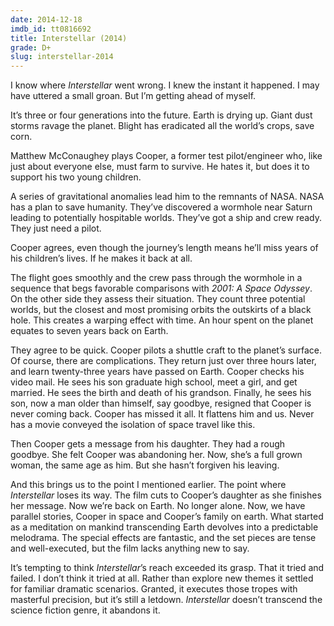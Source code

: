```yaml
---
date: 2014-12-18
imdb_id: tt0816692
title: Interstellar (2014)
grade: D+
slug: interstellar-2014
---
```


I know where _Interstellar_ went wrong. I knew the instant it happened. I may have uttered a small groan. But I’m getting ahead of myself.

It’s three or four generations into the future. Earth is drying up. Giant dust storms ravage the planet. Blight has eradicated all the world’s crops, save corn.

Matthew McConaughey plays Cooper, a former test pilot/engineer who, like just about everyone else, must farm to survive. He hates it, but does it to support his two young children.

A series of gravitational anomalies lead him to the remnants of NASA. NASA has a plan to save humanity. They’ve discovered a wormhole near Saturn leading to potentially hospitable worlds. They’ve got a ship and crew ready. They just need a pilot.

Cooper agrees, even though the journey’s length means he’ll miss years of his children’s lives. If he makes it back at all.

The flight goes smoothly and the crew pass through the wormhole in a sequence that begs favorable comparisons with <span data-imdb-id="tt0062622">_2001: A Space Odyssey_</span>. On the other side they assess their situation. They count three potential worlds, but the closest and most promising orbits the outskirts of a black hole. This creates a warping effect with time. An hour spent on the planet equates to seven years back on Earth.

They agree to be quick. Cooper pilots a shuttle craft to the planet’s surface. Of course, there are complications. They return just over three hours later, and learn twenty-three years have passed on Earth. Cooper checks his video mail. He sees his son graduate high school, meet a girl, and get married. He sees the birth and death of his grandson. Finally, he sees his son, now a man older than himself, say goodbye, resigned that Cooper is never coming back. Cooper has missed it all. It flattens him and us. Never has a movie conveyed the isolation of space travel like this.

Then Cooper gets a message from his daughter. They had a rough goodbye. She felt Cooper was abandoning her. Now, she’s a full grown woman, the same age as him. But she hasn’t forgiven his leaving.

And this brings us to the point I mentioned earlier. The point where _Interstellar_ loses its way. The film cuts to Cooper’s daughter as she finishes her message. Now we’re back on Earth. No longer alone. Now, we have parallel stories, Cooper in space and Cooper’s family on earth. What started as a meditation on mankind transcending Earth devolves into a predictable melodrama. The special effects are fantastic, and the set pieces are tense and well-executed, but the film lacks anything new to say.

It’s tempting to think _Interstellar_’s reach exceeded its grasp. That it tried and failed. I don’t think it tried at all. Rather than explore new themes it settled for familiar dramatic scenarios. Granted, it executes those tropes with masterful precision, but it’s still a letdown. _Interstellar_ doesn’t transcend the science fiction genre, it abandons it.
